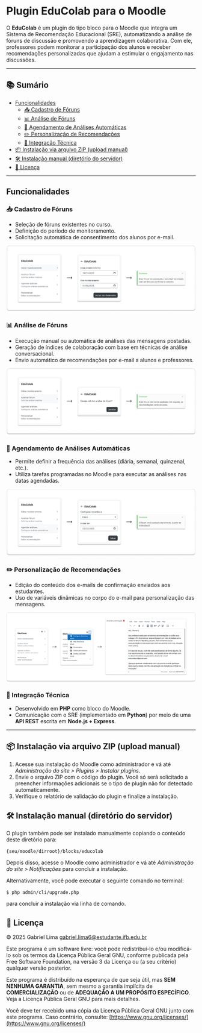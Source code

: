 # Plugin EduColab para o Moodle #

O **EduColab** é um plugin do tipo bloco para o Moodle que integra um Sistema de Recomendação Educacional (SRE), automatizando a análise de fóruns de discussão e promovendo a aprendizagem colaborativa. Com ele, professores podem monitorar a participação dos alunos e receber recomendações personalizadas que ajudam a estimular o engajamento nas discussões.

---

## 📚 Sumário

- [Funcionalidades](#funcionalidades)
  - [📥 Cadastro de Fóruns](#-cadastro-de-fóruns)
  - [📊 Análise de Fóruns](#-análise-de-fóruns)
  - [🔁 Agendamento de Análises Automáticas](#-agendamento-de-análises-automáticas)
  - [✏️ Personalização de Recomendações](#-personalização-de-recomendações)
  - [🔧 Integração Técnica](#-integração-técnica)
- [📦 Instalação via arquivo ZIP (upload manual)](#-instalação-via-arquivo-zip-upload-manual)
- [🛠️ Instalação manual (diretório do servidor)](#️-instalação-manual-diretório-do-servidor)
- [📄 Licença](#-licença)

---

## Funcionalidades

### 📥 Cadastro de Fóruns
- Seleção de fóruns existentes no curso.
- Definição do período de monitoramento.
- Solicitação automática de consentimento dos alunos por e-mail.

![Tela de cadastro do fórum](./assets/images/plugin_3.png)

### 📊 Análise de Fóruns
- Execução manual ou automática de análises das mensagens postadas.
- Geração de índices de colaboração com base em técnicas de análise conversacional.
- Envio automático de recomendações por e-mail a alunos e professores.

![Tela de análise do fórum](./assets/images/plugin_4.png)

### 🔁 Agendamento de Análises Automáticas
- Permite definir a frequência das análises (diária, semanal, quinzenal, etc.).
- Utiliza tarefas programadas no Moodle para executar as análises nas datas agendadas.

![Tela de agendamento de análises](./assets/images/plugin_5.png)

### ✏️ Personalização de Recomendações
- Edição do conteúdo dos e-mails de confirmação enviados aos estudantes.
- Uso de variáveis dinâmicas no corpo do e-mail para personalização das mensagens.

![Tela de personalização de recomendações](./assets/images/plugin_6.png)

### 🔧 Integração Técnica
- Desenvolvido em **PHP** como bloco do Moodle.
- Comunicação com o SRE (implementado em **Python**) por meio de uma **API REST** escrita em **Node.js + Express**.

---

## 📦 Instalação via arquivo ZIP (upload manual)

1. Acesse sua instalação do Moodle como administrador e vá até _Administração do site > Plugins > Instalar plugins_.
2. Envie o arquivo ZIP com o código do plugin. Você só será solicitado a preencher informações adicionais se o tipo de plugin não for detectado automaticamente.
3. Verifique o relatório de validação do plugin e finalize a instalação.

## 🛠️ Instalação manual (diretório do servidor)

O plugin também pode ser instalado manualmente copiando o conteúdo deste diretório para:

    {seu/moodle/dirroot}/blocks/educolab

Depois disso, acesse o Moodle como administrador e vá até _Administração do site > Notificações_ para concluir a instalação.

Alternativamente, você pode executar o seguinte comando no terminal:

    $ php admin/cli/upgrade.php

para concluir a instalação via linha de comando.

## 📄 Licença

© 2025 Gabriel Lima <gabriel.lima6@estudante.ifb.edu.br>

Este programa é um software livre: você pode redistribuí-lo e/ou modificá-lo sob os termos da Licença Pública Geral GNU, conforme publicada pela Free Software Foundation, na versão 3 da Licença ou (a seu critério) qualquer versão posterior.

Este programa é distribuído na esperança de que seja útil, mas **SEM NENHUMA GARANTIA**, sem mesmo a garantia implícita de **COMERCIALIZAÇÃO** ou de **ADEQUAÇÃO A UM PROPÓSITO ESPECÍFICO**. Veja a Licença Pública Geral GNU para mais detalhes.

Você deve ter recebido uma cópia da Licença Pública Geral GNU junto com este programa. Caso contrário, consulte: [https://www.gnu.org/licenses/](https://www.gnu.org/licenses/)
